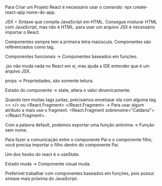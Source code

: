 Para Criar um Projeto React é necessário usar o comando: npx create-react-app nome-do-app.

JSX = Sintaxe que compila JavaScript em HTML. Consegue misturar HTML com JavaScript, mas não é HTML. para usar um arquivo JSX é necessário importar o React.

Componentes sempre tem a primeira letra maiúscula. Componentes são refêrenciados como tag.

Componentes funcionais -> Componentes baseados em funções.

.jsx não muda nada no React em sí, mas ajuda a IDE entender que é um arquivo JSX.

props -> Propriedades, são somente leitura.

Estado do componente -> state, altera o valor dinamicamente.

Quando tem muitas tags juntas, precisamos envelopar ela com alguma tag. <> </> ou <React.Fragment> </React.Fragment> -> Para usar algum atributo a mais use o fragment. <React.Fragment sobrenome="Caldana"> </React.Fragment>.

Com a palavra default, podemos exportar uma função anônima -> Função sem nome.

Para fazer a comunicação entre o componente Pai e o componente filho, você precisa importar o filho dentro do componente Pai.

Um dos hooks do react é o useState.

Estado muda -> Componente visual muda.

Preferível trabalhar com componentes baseados em funções, pois possuí síntaxe mais próxima do JavaScript.
